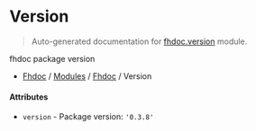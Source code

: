 # Version

> Auto-generated documentation for [fhdoc.version](../../fhdoc/version.py) module.

fhdoc package version

- [Fhdoc](../README.md#fhdoc-index) / [Modules](../MODULES.md#modules) / [Fhdoc](index.md#fhdoc) / Version

#### Attributes

- `version` - Package version: `'0.3.8'`
